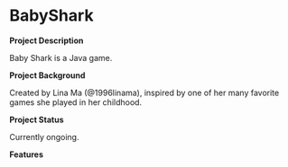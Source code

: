 # BabyShark

<p><b>Project Description</b><p>
Baby Shark is a Java game.
<p>

<b> Project Background</b><p>
Created by Lina Ma (@1996linama), inspired by one of her many favorite games she played in her childhood.

<b> Project Status </b> <p>
Currently ongoing.<p>

<b> Features </b>
